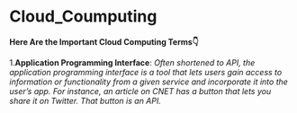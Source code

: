 # Cloud_Coumputing #

**Here Are the Important Cloud Computing Terms👇**

1.**Application Programming Interface**: *Often shortened to API, the application programming interface is a tool that lets users gain access to information or functionality from a given service and incorporate it into the user’s app. For instance, an article on CNET has a button that lets you share it on Twitter. That button is an API.*



